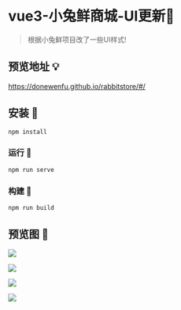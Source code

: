 # vue3-小兔鲜商城-UI更新🥳

> 根据小兔鲜项目改了一些UI样式!
>

## 预览地址 💡

https://donewenfu.github.io/rabbitstore/#/

## 安装 🚗

```
npm install
```

### 运行 🚕
```
npm run serve
```

### 构建 🚌
```
npm run build
```

## 预览图 🎎

![](https://p.ipic.vip/7s5278.png)

![](https://p.ipic.vip/nqgvwt.png)

![](https://p.ipic.vip/28mouu.png)

![](https://p.ipic.vip/hs6d4w.png)
